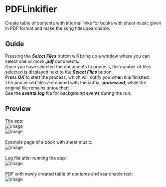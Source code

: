 # PDFLinkifier
Create table of contents with internal links for books with sheet music given in PDF format and make the song titles searchable.

## Guide
Pressing the <b><i>Select Files</i></b> button will bring up a window where you can select one or more <b><i>.pdf</i></b> documents.
<br>
Once you have selected the documents to process, the number of files selected is displayed next to the <b><i>Select Files</i></b> button.
<br>
Press <b><i>OK</i></b> to start the process, which will notify you when it is finished.
<br>
The processed files are named with the suffix <b><i>-processed</i></b>, while the original file remains untouched.
<br>
See the <b><i>events.log</b></i> file for background events during the run.

## Preview
The app:
<br>
![image](https://github.com/csongorszasz/PDFLinkifier/assets/75858356/ffcc7e40-9467-40f0-93ee-55d8dfecf891)
<br>
![image](https://github.com/csongorszasz/PDFLinkifier/assets/75858356/2d69205f-05dc-4ef3-ac10-8588f653cf38)
<br>
<br>
Example page of a book with sheet music:
<br>
![image](https://github.com/csongorszasz/PDFLinkifier/assets/75858356/d9f22dec-1313-4bad-a8b8-a1b4a1db42e8)
<br>
<br>
Log file after running the app:
<br>
![image](https://github.com/csongorszasz/PDFLinkifier/assets/75858356/832e06e2-20da-41f0-9ece-1a4f85464190)
<br>
<br>
PDF with newly created table of contents and searchable text:
<br>
![image](https://github.com/csongorszasz/PDFLinkifier/assets/75858356/ea02c08f-a6d1-4907-8c1e-7072f2147fd6)

